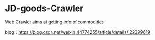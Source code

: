 # JD-goods-Crawler
Web Crawler aims at getting info of commodities

blog：https://blog.csdn.net/weixin_44774255/article/details/122399619
